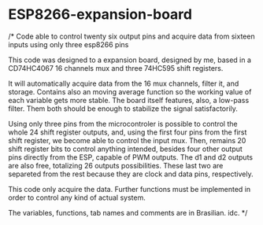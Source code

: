 # ESP8266-expansion-board
/*
Code able to control twenty six output pins and acquire data from sixteen inputs using only three esp8266 pins

This code was designed to a expansion board, designed by me, based in a CD74HC4067 16 channels mux and three 74HC595 shift registers.

It will automatically acquire data from the 16 mux channels, filter it, and storage. Contains also an moving average function so the working value of each variable gets more stable. The board itself features, also, a low-pass filter. Them both should be enough to stabilize the signal satisfactorily.

Using only three pins from the microcontroler is possible to control the whole 24 shift register outputs, and, using the first four pins from the first shift register, we become able to control the input mux. Then, remains 20 shift register bits to control anything intended, besides four other output pins directly from the ESP, capable of PWM outputs. The d1 and d2 outputs are also free, totalizing 26 outputs possibilities. These last two are separeted from the rest because they are clock and data pins, respectively.

This code only acquire the data. Further functions must be implemented in order to control any kind of actual system.

The variables, functions, tab names and comments are in Brasilian. idc.
*/
